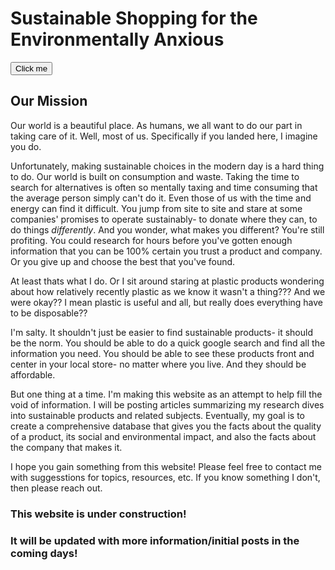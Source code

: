 # Sustainable Shopping for the Environmentally Anxious

<button name="Posts" onclick="http://seaweedsheep.github.io/posts">Click me</button>

## Our Mission

Our world is a beautiful place. As humans, we all want to do our part in taking care of it. Well, most of us. 
Specifically if you landed here, I imagine you do. 

Unfortunately, making sustainable choices in the modern day is a hard thing to do. Our world is built 
on consumption and waste. Taking the time to search for alternatives is often so mentally taxing and time 
consuming that the average person simply can't do it. Even those of us with the time and energy can find
it difficult. You jump from site to site and stare at some companies' promises to operate sustainably- 
to donate where they can, to do things *differently*. And you wonder, what makes you different? You're 
still profiting. You could research for hours before you've gotten enough information that you can be 
100% certain you trust a product and company. Or you give up and choose the best that you've found. 

At least thats what I do. Or I sit around staring at plastic products wondering about how relatively recently 
plastic as we know it wasn't a thing??? And we were okay?? I mean plastic is useful and all, but really does 
everything have to be disposable?? 

I'm salty. It shouldn't just be easier to find sustainable products- it should be the norm. You should be able
to do a quick google search and find all the information you need. You should be able to see these products 
front and center in your local store- no matter where you live. And they should be affordable. 

But one thing at a time. I'm making this website as an attempt to help fill the void of information. I will be 
posting articles summarizing my research dives into sustainable products and related subjects. Eventually, my 
goal is to create a comprehensive database that gives you the facts about the quality of a product, its social
and environmental impact, and also the facts about the company that makes it. 

I hope you gain something from this website! Please feel free to contact me with suggesstions for topics, 
resources, etc. If you know something I don't, then please reach out. 

### This website is under construction!
### It will be updated with more information/initial posts in the coming days!

